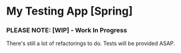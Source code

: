 # My Testing App [Spring]

### PLEASE NOTE: [WIP] - Work In Progress
There's still a lot of refactorings to do.
Tests will be provided ASAP.
